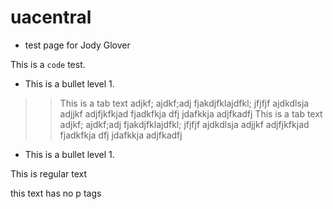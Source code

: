 # uacentral
- test page for Jody Glover

This is a <code>code</code> test.

* This is a bullet level 1.


>> This is a tab text adjkf; ajdkf;adj fjakdjfklajdfkl;    jfjfjf ajdkdlsja adjjkf  adjfjkfkjad fjadkfkja dfj jdafkkja    adjfkadfj This is a tab text adjkf; ajdkf;adj fjakdjfklajdfkl;    jfjfjf ajdkdlsja adjjkf  adjfjkfkjad fjadkfkja dfj jdafkkja    adjfkadfj

* This is a bullet level 1.



<p>This is regular text</p>




this text has no p tags
